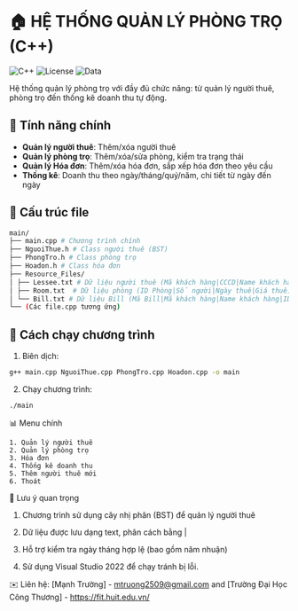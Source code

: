 # 🏠 HỆ THỐNG QUẢN LÝ PHÒNG TRỌ (C++)

![C++](https://img.shields.io/badge/C++-17-blue?logo=cplusplus)
![License](https://img.shields.io/badge/License-MIT-green)
![Data](https://img.shields.io/badge/Data-TXT_files-yellow)

Hệ thống quản lý phòng trọ với đầy đủ chức năng: từ quản lý người thuê, phòng trọ đến thống kê doanh thu tự động.

## 📌 Tính năng chính
- **Quản lý người thuê**: Thêm/xóa người thuê
- **Quản lý phòng trọ**: Thêm/xóa/sửa phòng, kiểm tra trạng thái
- **Quản lý Hóa đơn**: Thêm/xóa hóa đơn, sắp xếp hóa đơn theo yêu cầu
- **Thống kê**: Doanh thu theo ngày/tháng/quý/năm, chi tiết từ ngày đến ngày

## 📂 Cấu trúc file

```bash
main/
├── main.cpp # Chương trình chính
├── NguoiThue.h # Class người thuê (BST)
├── PhongTro.h # Class phòng trọ
├── Hoadon.h # Class hóa đơn
├── Resource_Files/
│ ├── Lessee.txt # Dữ liệu người thuê (Mã khách hàng|CCCD|Name khách hàng|Tuổi|ID phòng ở|SDT|Ngày thuê phòng|Tiền cọc)
│ ├── Room.txt  # Dữ liệu phòng (ID Phòng|Số người|Ngày thuê|Giá thuê)
│ └── Bill.txt # Dữ liệu Bill (Mã Bill|Mã khách hàng|Name khách hàng|ID phòng|Tiền điện|Tiền Nước|Tiền phòng|Tổng tiền|Trạng thái|Ngày thanh toán)
└── (Các file.cpp tương ứng)
```

## 🚀 Cách chạy chương trình
1. Biên dịch:
```bash
g++ main.cpp NguoiThue.cpp PhongTro.cpp Hoadon.cpp -o main
```
2. Chạy chương trình:

```bash
./main
```

📊 Menu chính

```plaplaintext
1. Quản lý người thuê
2. Quản lý phòng trọ
3. Hóa đơn
4. Thống kê doanh thu
5. Thêm người thuê mới
6. Thoát
```

📌 Lưu ý quan trọng
1. Chương trình sử dụng cây nhị phân (BST) để quản lý người thuê

2. Dữ liệu được lưu dạng text, phân cách bằng |

3. Hỗ trợ kiểm tra ngày tháng hợp lệ (bao gồm năm nhuận)

5. Sử dụng Visual Studio 2022 để chạy tránh bị lỗi.
   
✉️ Liên hệ: [Mạnh Trường] - mtruong2509@gmail.com and [Trường Đại Học Công Thương] - https://fit.huit.edu.vn/
